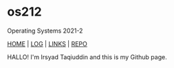 # os212
Operating Systems 2021-2

[HOME](index.md) | [LOG](TXT/mylog.txt) | [LINKS](links.md) | [REPO](https://github.com/Irsyadcad/os212)

HALLO! I'm Irsyad Taqiuddin and this is my Github page.
